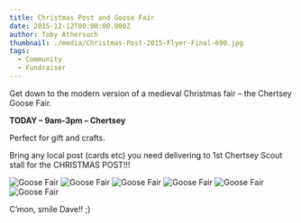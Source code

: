 ```yaml
---
title: Christmas Post and Goose Fair
date: 2015-12-12T00:00:00.000Z
author: Toby Athersuch
thumbnail: ./media/Christmas-Post-2015-Flyer-Final-690.jpg
tags:
  - Community
  - Fundraiser
---
```


Get down to the modern version of a medieval Christmas fair – the Chertsey Goose Fair.

**TODAY – 9am-3pm – Chertsey**

Perfect for gift and crafts.

Bring any local post (cards etc) you need delivering to 1st Chertsey Scout stall for the CHRISTMAS POST!!!

![Goose Fair](./media/Christmas-Post-2015-Flyer-Final-690.jpg)
![Goose Fair](./media/Goose-Fair-2015-1-of-4.jpg)
![Goose Fair](./media/Goose-Fair-2015-2-of-4.jpg)
![Goose Fair](./media/Goose-Fair-2015-3-of-4.jpg)
![Goose Fair](./media/Goose-Fair-2015-4-of-4.jpg)
![Goose Fair](./media/Goose-Fair-2015-Dave-1-of-1.jpg)

C’mon, smile Dave!! ;)

